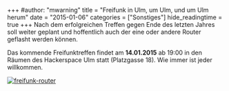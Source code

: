 +++
#author: "mwarning"
title = "Freifunk in Ulm, um Ulm, und um Ulm herum"
date = "2015-01-06"
categories = ["Sonstiges"]
hide_readingtime = true
+++
Nach dem erfolgreichen Treffen gegen Ende des letzten Jahres soll weiter geplant und hoffentlich auch der eine oder andere Router geflasht werden können.

Das kommende Freifunktreffen findet am **14.01.2015** ab 19:00 in den Räumen des Hackerspace Ulm statt (Platzgasse 18). Wie immer ist jeder willkommen.

[![freifunk-router](/uploads/2015/01/freifunk-router-300x158.png)](/uploads/2015/01/freifunk-router.png)
